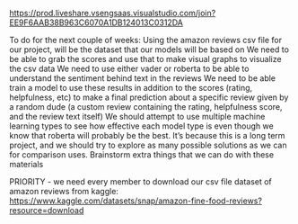 https://prod.liveshare.vsengsaas.visualstudio.com/join?EE9F6AAB38B963C6070A1DB124013C0312DA


To do for the next couple of weeks: 
Using the amazon reviews csv file for our project, will be the dataset that our models will be based on 
We need to be able to grab the scores and use that to make visual graphs to visualize the csv data 
We need to use either vader or roberta to be able to understand the sentiment behind text in the reviews 
We need to be able train a model to use these results in addition to the scores (rating, helpfulness, etc) to make a final prediction about a specific review given by a random dude (a custom review containing the rating, helpfulness score, and the review text itself) 
We should attempt to use multiple machine learning types to see how effective each model type is even though we know that roberta will probably be the best. It’s because this is a long term project, and we should try to explore as many possible solutions as we can for comparison uses. 
Brainstorm extra things that we can do with these materials 

PRIORITY - we need every member to download our csv file dataset of amazon reviews from kaggle: https://www.kaggle.com/datasets/snap/amazon-fine-food-reviews?resource=download
